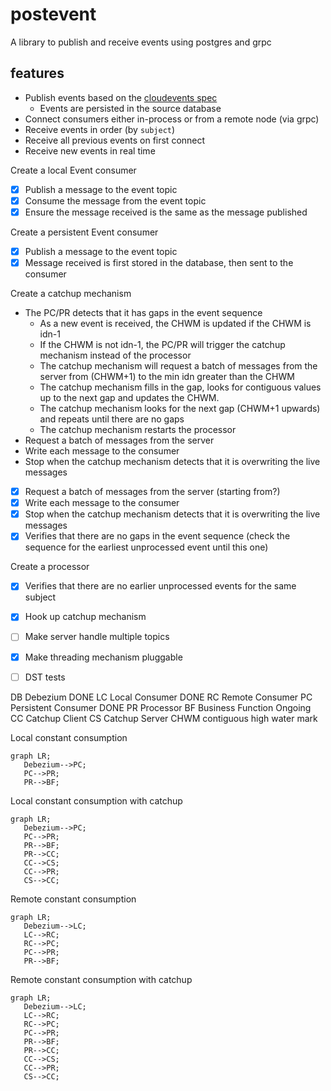 # postevent
A library to publish and receive events using postgres and grpc

## features
* Publish events based on the [cloudevents spec](https://github.com/cloudevents/spec/blob/main/cloudevents/spec.md)
  * Events are persisted in the source database
* Connect consumers either in-process or from a remote node (via grpc)
* Receive events in order (by `subject`)
* Receive all previous events on first connect
* Receive new events in real time 

Create a local Event consumer
- [x] Publish a message to the event topic
- [x] Consume the message from the event topic
- [x] Ensure the message received is the same as the message published

Create a persistent Event consumer
- [X] Publish a message to the event topic
- [X] Message received is first stored in the database, then sent to the consumer

Create a catchup mechanism
* The PC/PR detects that it has gaps in the event sequence
   * As a new event is received, the CHWM is updated if the CHWM is idn-1
   * If the CHWM is not idn-1, the PC/PR will trigger the catchup mechanism instead of the processor
   * The catchup mechanism will request a batch of messages from the server from (CHWM+1) to the min idn greater than the CHWM
   * The catchup mechanism fills in the gap, looks for contiguous values up to the next gap and updates the CHWM.
   * The catchup mechanism looks for the next gap (CHWM+1 upwards) and repeats until there are no gaps
   * The catchup mechanism restarts the processor 
* Request a batch of messages from the server
* Write each message to the consumer
* Stop when the catchup mechanism detects that it is overwriting the live messages
- [x] Request a batch of messages from the server (starting from?)
- [x] Write each message to the consumer
- [x] Stop when the catchup mechanism detects that it is overwriting the live messages
- [x] Verifies that there are no gaps in the event sequence (check the sequence for the earliest unprocessed event until this one)

Create a processor
- [x] Verifies that there are no earlier unprocessed events for the same subject

- [X] Hook up catchup mechanism
- [ ] Make server handle multiple topics
- [X] Make threading mechanism pluggable
- [ ] DST tests

DB Debezium DONE
LC Local Consumer DONE
RC Remote Consumer 
PC Persistent Consumer DONE
PR Processor 
BF Business Function Ongoing
CC Catchup Client 
CS Catchup Server
CHWM contiguous high water mark

Local constant consumption
```mermaid
graph LR;
   Debezium-->PC;
   PC-->PR;
   PR-->BF;
```

Local constant consumption with catchup
```mermaid
graph LR;
   Debezium-->PC;
   PC-->PR;
   PR-->BF;
   PR-->CC;
   CC-->CS;
   CC-->PR;
   CS-->CC;
```

Remote constant consumption
```mermaid
graph LR;
   Debezium-->LC;
   LC-->RC;
   RC-->PC;
   PC-->PR;
   PR-->BF;
```


Remote constant consumption with catchup
```mermaid
graph LR;
   Debezium-->LC;
   LC-->RC;
   RC-->PC;
   PC-->PR;
   PR-->BF;
   PR-->CC;
   CC-->CS;
   CC-->PR;
   CS-->CC;
```
